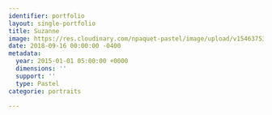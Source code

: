 ```yaml
---
identifier: portfolio
layout: single-portfolio
title: Suzanne
image: https://res.cloudinary.com/npaquet-pastel/image/upload/v1546375342/Suzanne-pastel-20-X-30-cm-2014.jpg
date: 2018-09-16 00:00:00 -0400
metadata:
  year: 2015-01-01 05:00:00 +0000
  dimensions: ''
  support: ''
  type: Pastel
categorie: portraits

---
```

